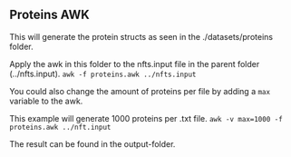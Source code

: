 ## Proteins AWK

This will generate the protein structs as seen in the ./datasets/proteins folder.

Apply the awk in this folder to the nfts.input file in the parent folder (../nfts.input).
`awk -f proteins.awk ../nfts.input`

You could also change the amount of proteins per file by adding a `max` variable to the awk.

This example will generate 1000 proteins per .txt file.
`awk -v max=1000 -f proteins.awk ../nft.input`

The result can be found in the output-folder.
